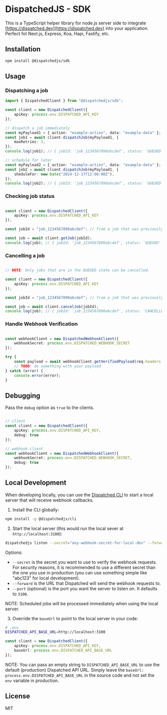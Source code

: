 # DispatchedJS - SDK

This is a TypeScript helper library for node.js server side to integrate [https://dispatched.dev](https://dispatched.dev) into your application.
Perfect fot Next.js, Express, Koa, Hapi, Fastify, etc.

## Installation

```bash
npm install @dispatchedjs/sdk
```

## Usage

### Dispatching a job

```typescript
import { DispatchedClient } from "@dispatchedjs/sdk";

const client = new DispatchedClient({
    apiKey: process.env.DISPATCHED_API_KEY
});

// dispatch a job immediately
const myPayload1 = { action: "example-action", data: "example-data" }; // must be serializable
const job1 = await client.dispatchJob(myPayload1, {
    maxRetries: 3,
});
console.log(job1); // { jobId: 'job_1234567890abcdef', status: 'QUEUED' }

// schedule for later
const myPayload2 = { action: "example-action", data: "example-data" }; // must be serializable
const job2 = await client.dispatchJob(myPayload1, {
    sheduleFor: new Date("2024-12-17T12:00:00Z"),
});
console.log(job2); // { jobId: 'job_1234567890abcdef', status: 'QUEUED' }

```

### Checking job status

```typescript

const client = new DispatchedClient({
    apiKey: process.env.DISPATCHED_API_KEY
});

const jobId = "job_1234567890abcdef"; // from a job that was previously dispatched

const job = await client.getJob(jobId);
console.log(job); // { jobId: 'job_1234567890abcdef', status: 'QUEUED' }

```

### Cancelling a job

```typescript

// NOTE: Only jobs that are in the QUEUED state can be cancelled.

const client = new DispatchedClient({
    apiKey: process.env.DISPATCHED_API_KEY
});

const jobId = "job_1234567890abcdef"; // from a job that was previously dispatched

const job = await client.cancelJob(jobId);
console.log(job); // { jobId: 'job_1234567890abcdef', status: 'CANCELLED' }

```

### Handle Webhook Verification

```typescript

const webhookClient = new DispatchedWebhookClient({
    webhookSecret: process.env.DISPATCHED_WEBHOOK_SECRET
});

try {
    const payload = await webhookClient.getVerifiedPayload(req.headers.get('Authorization'), req.body);
    // TODO: do something with your payload
} catch (error) {
    console.error(error);
}

```

## Debugging

Pass the `debug` option as `true` to the clients.

```typescript

// client
const client = new DispatchedClient({
    apiKey: process.env.DISPATCHED_API_KEY,
    debug: true
});

// webhook client
const webhookClient = new DispatchedWebhookClient({
    webhookSecret: process.env.DISPATCHED_WEBHOOK_SECRET,
    debug: true
});

```

## Local Development

When developing locally, you can use the  [Dispatched CLI](https://github.com/dispatched-dev/dispatchedjs-cli) to start a local server that will receive webhook callbacks.


1. Install the CLI globally:
```bash
npm install -g @dispatchedjs/cli
```

2. Start the local server (this would run the local sever at `http://localhost:3100`):
```bash
dispatchedjs listen --secret="any-webhook-secret-for-local-dev" --forward="http://localhost:3000/path/to/webhook/endpoint" --port=3100 
```
Options:
- `--secret` is the secret you want to use to verify the webhook requests. For security reasons, it is recommended to use a different secret than the one you use in production (you can use something simple like "abc123" for local development).
- `--forward` is the URL that Dispatched will send the webhook requests to.
- `--port` (optional) is the port you want the server to listen on. It defaults to `3100`.

NOTE: Scheduled jobs will be processed immediately when using the local server.

3. Override the `baseUrl` to point to the local server in your code:

```bash
# .env
DISPATCHED_API_BASE_URL=http://localhost:3100
```

```typescript
const client = new DispatchedClient({
    apiKey: process.env.DISPATCHED_API_KEY,
    baseUrl: process.env.DISPATCHED_API_BASE_URL
});
```

NOTE: You can pass an empty string to `DISPATCHED_API_BASE_URL` to use the default (production) Dispatched API URL.
Simply leave the `baseUrl: process.env.DISPATCHED_API_BASE_URL` in the source code and not set the `env` variable in production.

## License

MIT

